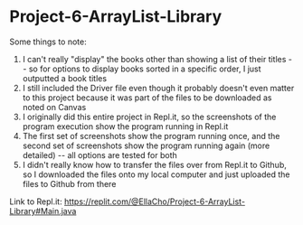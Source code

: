 # Project-6-ArrayList-Library

Some things to note:
1. I can't really "display" the books other than showing a list of their titles -- so for options to display books sorted in a specific order, I just outputted a book titles 
2. I still included the Driver file even though it probably doesn't even matter to this project because it was part of the files to be downloaded as noted on Canvas
3. I originally did this entire project in Repl.it, so the screenshots of the program execution show the program running in Repl.it
4. The first set of screenshots show the program running once, and the second set of screenshots show the program running again (more detailed) -- all options are tested for both
5. I didn't really know how to transfer the files over from Repl.it to Github, so I downloaded the files onto my local computer and just uploaded the files to Github from there 

Link to Repl.it:
https://replit.com/@EllaCho/Project-6-ArrayList-Library#Main.java
